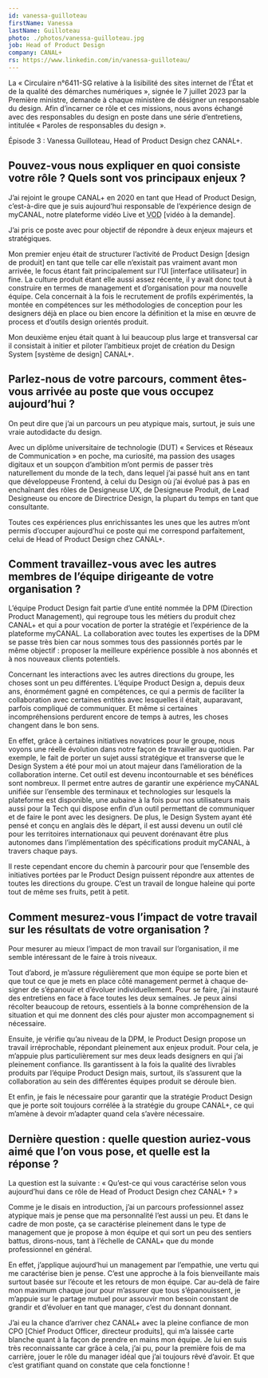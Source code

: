 ```yaml
---
id: vanessa-guilloteau
firstName: Vanessa
lastName: Guilloteau
photo: ./photos/vanessa-guilloteau.jpg
job: Head of Product Design
company: CANAL+
rs: https://www.linkedin.com/in/vanessa-guilloteau/
---
```


<p class="fr-text--lead">La «&nbsp;Circulaire n°6411-SG relative à la lisibilité des sites internet de l’État et de la qualité des démarches numériques&nbsp;», signée le 7 juillet 2023 par la Première ministre, demande à chaque ministère de désigner un responsable du design. Afin d’incarner ce rôle et ces missions, nous avons échangé avec des responsables du design en poste dans une série d’entretiens, intitulée «&nbsp;Paroles de responsables du design&nbsp;».</p><p class="fr-text--lead">Épisode 3&nbsp;: Vanessa Guilloteau, <span lang="en">Head of Product Design</span> chez CANAL+.</p>

<h2 class="fr-h6">Pouvez-vous nous expliquer en quoi consiste votre rôle&nbsp;? Quels sont vos principaux enjeux&nbsp;?</h2>

J’ai rejoint le groupe CANAL+ en 2020 en tant que Head of Product Design, c’est-à-dire que je suis aujourd’hui responsable de l’expérience design de myCANAL, notre plateforme vidéo <span lang="en">Live</span> et <abbr lang="en" title="video on demand">VOD</abbr> [vidéo à la demande].

J’ai pris ce poste avec pour objectif de répondre à deux enjeux majeurs et stratégiques.

Mon premier enjeu était de structurer l’activité de <span lang="en">Product Design</span> [design de produit] en tant que telle car elle n’existait pas vraiment avant mon arrivée, le focus étant fait principalement sur l’UI [interface utilisateur] in fine. La culture produit étant elle aussi assez récente, il y avait donc tout à construire en termes de management et d’organisation pour ma nouvelle équipe. Cela concernait à la fois le recrutement de profils expérimentés, la montée en compétences sur les méthodologies de conception pour les designers déjà en place ou bien encore la définition et la mise en œuvre de process et d’outils design orientés produit.

Mon deuxième enjeu était quant à lui beaucoup plus large et transversal car il consistait à initier et piloter l’ambitieux projet de création du <span lang="en">Design System</span> [système de design] CANAL+.

<h2 class="fr-h6">Parlez-nous de votre parcours, comment êtes-vous arrivée au poste que vous occupez aujourd’hui&nbsp;?</h2>

On peut dire que j’ai un parcours un peu atypique mais, surtout, je suis une vraie autodidacte du design.

Avec un diplôme universitaire de technologie (DUT) «&nbsp;Services et Réseaux de Communication&nbsp;» en poche, ma curiosité, ma passion des usages digitaux et un soupçon d’ambition m’ont permis de passer très naturellement du monde de la tech, dans lequel j’ai passé huit ans en tant que développeuse <span lang="en">Frontend</span>, à celui du Design où j’ai évolué pas à pas en enchaînant des rôles de Designeuse UX, de Designeuse Produit, de <span lang="en">Lead</span> Designeuse ou encore de Directrice Design, la plupart du temps en tant que consultante.

Toutes ces expériences plus enrichissantes les unes que les autres m’ont permis d’occuper aujourd’hui ce poste qui me correspond parfaitement, celui de <span lang="en">Head of Product Design</span> chez CANAL+.

<h2 class="fr-h6">Comment travaillez-vous avec les autres membres de l’équipe dirigeante de votre organisation&nbsp;?</h2>

L’équipe <span lang="en">Product Design</span> fait partie d’une entité nommée la DPM (Direction Product Management), qui regroupe tous les métiers du produit chez CANAL+ et qui a pour vocation de porter la stratégie et l’expérience de la plateforme myCANAL. La collaboration avec toutes les expertises de la DPM se passe très bien car nous sommes tous des passionnés portés par le même objectif : proposer la meilleure expérience possible à nos abonnés et à nos nouveaux clients potentiels.

Concernant les interactions avec les autres directions du groupe, les choses sont un peu différentes. L’équipe <span lang="en">Product Design</span> a, depuis deux ans, énormément gagné en compétences, ce qui a permis de faciliter la collaboration avec certaines entités avec lesquelles il était, auparavant, parfois compliqué de communiquer. Et même si certaines incompréhensions perdurent encore de temps à autres, les choses changent dans le bon sens.

En effet, grâce à certaines initiatives novatrices pour le groupe, nous voyons une réelle évolution dans notre façon de travailler au quotidien. Par exemple, le fait de porter un sujet aussi stratégique et transverse que le <span lang="en">Design System</span> a été pour moi un atout majeur dans l’amélioration de la collaboration interne. Cet outil est devenu incontournable et ses bénéfices sont nombreux. Il permet entre autres de garantir une expérience myCANAL unifiée sur l’ensemble des terminaux et technologies sur lesquels la plateforme est disponible, une aubaine à la fois pour nos utilisateurs mais aussi pour la Tech qui dispose enfin d’un outil permettant de communiquer et de faire le pont avec les designers. De plus, le <span lang="en">Design System</span> ayant été pensé et conçu en anglais dès le départ, il est aussi devenu un outil clé pour les territoires internationaux qui peuvent dorénavant être plus autonomes dans l’implémentation des spécifications produit myCANAL, à travers chaque pays.

Il reste cependant encore du chemin à parcourir pour que l’ensemble des initiatives portées par le <span lang="en">Product Design</span> puissent répondre aux attentes de toutes les directions du groupe. C’est un travail de longue haleine qui porte tout de même ses fruits, petit à petit.

<h2 class="fr-h6">Comment mesurez-vous l’impact de votre travail sur les résultats de votre organisation&nbsp;?</h2>

Pour mesurer au mieux l’impact de mon travail sur l’organisation, il me semble intéressant de le faire à trois niveaux.

Tout d’abord, je m’assure régulièrement que mon équipe se porte bien et que tout ce que je mets en place côté management permet à chaque <span lang="en">designer</span> de s’épanouir et d’évoluer individuellement. Pour se faire, j’ai instauré des entretiens en face à face toutes les deux semaines. Je peux ainsi récolter beaucoup de retours, essentiels à la bonne compréhension de la situation et qui me donnent des clés pour ajuster mon accompagnement si nécessaire.

Ensuite, je vérifie qu’au niveau de la DPM, le <span lang="en">Product Design</span> propose un travail irréprochable, répondant pleinement aux enjeux produit. Pour cela, je m’appuie plus particulièrement sur mes deux <span lang="en">leads designers</span> en qui j’ai pleinement confiance. Ils garantissent à la fois la qualité des livrables produits par l’équipe <span lang="en">Product Design</span> mais, surtout, ils s’assurent que la collaboration au sein des différentes équipes produit se déroule bien.

Et enfin, je fais le nécessaire pour garantir que la stratégie <span lang="en">Product Design</span> que je porte soit toujours corrélée à la stratégie du groupe CANAL+, ce qui m’amène à devoir m’adapter quand cela s’avère nécessaire.

<h2 class="fr-h6">Dernière question&nbsp;: quelle question auriez-vous aimé que l’on vous pose, et quelle est la réponse&nbsp;?</h2>

La question est la suivante&nbsp;: «&nbsp;Qu’est-ce qui vous caractérise selon vous aujourd’hui dans ce rôle de <span lang="en">Head of Product Design</span> chez CANAL+&nbsp;?&nbsp;»

Comme je le disais en introduction, j’ai un parcours professionnel assez atypique mais je pense que ma personnalité l’est aussi un peu. Et dans le cadre de mon poste, ça se caractérise pleinement dans le type de management que je propose à mon équipe et qui sort un peu des sentiers battus, dirons-nous, tant à l’échelle de CANAL+ que du monde professionnel en général.

En effet, j’applique aujourd’hui un management par l’empathie, une vertu qui me caractérise bien je pense. C’est une approche à la fois bienveillante mais surtout basée sur l’écoute et les retours de mon équipe. Car au-delà de faire mon maximum chaque jour pour m’assurer que tous s’épanouissent, je m’appuie sur le partage mutuel pour assouvir mon besoin constant de grandir et d’évoluer en tant que manager, c’est du donnant donnant.

J’ai eu la chance d’arriver chez CANAL+ avec la pleine confiance de mon <span lang="en">CPO</span> [<span lang="en">Chief Product Officer</span>, directeur produits], qui m’a laissée carte blanche quant à la façon de prendre en mains mon équipe. Je lui en suis très reconnaissante car grâce à cela, j’ai pu, pour la première fois de ma carrière, jouer le rôle du <span lang="en">manager</span> idéal que j’ai toujours rêvé d’avoir. Et que c’est gratifiant quand on constate que cela fonctionne&nbsp;!
